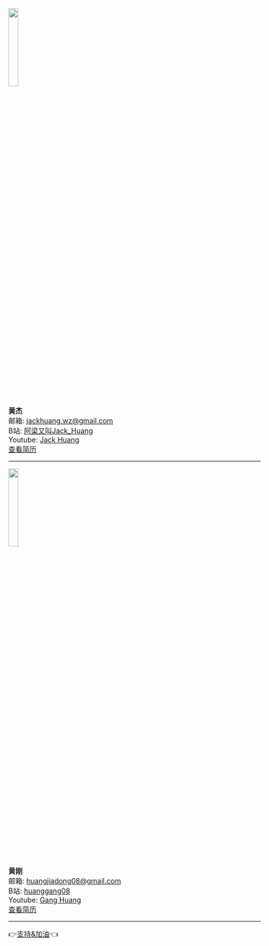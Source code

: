 <img src='/images/about/jack_circle.png' width='20%'>

**黄杰**<br/>
邮箱:  <jackhuang.wz@gmail.com><br/>
B站: [阿梁又叫Jack_Huang](https://space.bilibili.com/390042436/)<br/>
Youtube: [Jack Huang](https://www.youtube.com/channel/UCmKFJQiyNsN1FNfimDN5YQQ)<br/>
[查看简历](./hj/huangjie.md)

---
<img src='/images/about/dylan_circle.png' width='20%'>

**黄刚**<br/>
邮箱:  <huangjiadong08@gmail.com><br/>
B站: [huanggang08](https://space.bilibili.com/398494538)<br/>
Youtube: [Gang Huang](https://www.youtube.com/channel/UCXnLQRWwGfdm69t-mJrWC-Q)<br/>
[查看简历](./hg/huanggang.md)

---

👉[支持&加油](./donate.md)👈
